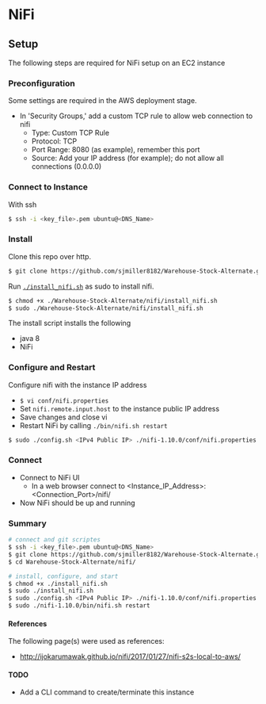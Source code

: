 # NiFi

## Setup 

The following steps are required for NiFi setup on an EC2 instance

### Preconfiguration

Some settings are required in the AWS deployment stage.

* In 'Security Groups,' add a custom TCP rule to allow web connection to nifi
  * Type: Custom TCP Rule
  * Protocol: TCP
  * Port Range: 8080 (as example), remember this port
  * Source: Add your IP address (for example); do not allow all connections (0.0.0.0)

### Connect to Instance

With ssh

```bash
$ ssh -i <key_file>.pem ubuntu@<DNS_Name>
```

### Install

Clone this repo over http.

```bash
$ git clone https://github.com/sjmiller8182/Warehouse-Stock-Alternate.git
```

Run [`./install_nifi.sh`](https://github.com/sjmiller8182/DBMS_Proj/blob/master/nifi/install_nifi.sh) as sudo to install nifi.

```bash
$ chmod +x ./Warehouse-Stock-Alternate/nifi/install_nifi.sh
$ sudo ./Warehouse-Stock-Alternate/nifi/install_nifi.sh
```
The install script installs the following

* java 8
* NiFi

### Configure and Restart

Configure nifi with the instance IP address

* `$ vi conf/nifi.properties`
* Set `nifi.remote.input.host` to the instance public IP address
* Save changes and close vi
* Restart NiFi by calling `./bin/nifi.sh restart`

```bash
$ sudo ./config.sh <IPv4 Public IP> ./nifi-1.10.0/conf/nifi.properties
```
### Connect

* Connect to NiFi UI
  * In a web browser connect to <Instance_IP_Address>:<Connection_Port>/nifi/
* Now NiFi should be up and running

### Summary

```bash
# connect and git scriptes
$ ssh -i <key_file>.pem ubuntu@<DNS_Name>
$ git clone https://github.com/sjmiller8182/Warehouse-Stock-Alternate.git
$ cd Warehouse-Stock-Alternate/nifi/

# install, configure, and start
$ chmod +x ./install_nifi.sh
$ sudo ./install_nifi.sh
$ sudo ./config.sh <IPv4 Public IP> ./nifi-1.10.0/conf/nifi.properties
$ sudo ./nifi-1.10.0/bin/nifi.sh restart
```

#### References

The following page(s) were used as references:

* http://ijokarumawak.github.io/nifi/2017/01/27/nifi-s2s-local-to-aws/

#### TODO

* Add a CLI command to create/terminate this instance
